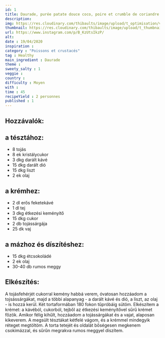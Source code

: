 ```yaml
---
id: 1
title: Daurade, purée patate douce coco, poire et crumble de coriandre
description: 
img: https://res.cloudinary.com/thibaults/image/upload/t_optimisation/v1600517713/Recipes/20200419_daurade.jpg
thumbnail: https://res.cloudinary.com/thibaults/image/upload/t_thumbnail_josie/v1600517713/Recipes/20200419_daurade.jpg
url: https://www.instagram.com/p/B_KzUtsIkzP/
alt: 
date : 19/04/2020
inspiration :
category : "Poissons et crustacés"
tag : Healthy
main_ingredient : Daurade
theme : 
sweety_salty : 1
veggie : 
country :
difficulty : Moyen
with : 
time : 45
recipeYield : 2 personnes
published : 1
---
```


## Hozzávalók:
## a tésztához:
- 8 tojás
- 8 ek kristálycukor
- 3 dkg darált kávé
- 15 dkg darált dió
- 15 dkg liszt
- 2 ek olaj
## a krémhez:
- 2 dl erős feketekávé
- 1 dl tej
- 3 dkg étkezési keményítő
- 15 dkg cukor
- 2 db tojássárgája
- 25 dk vaj
## a mázhoz és díszítéshez:
- 15 dkg étcsokoládé
- 2 ek olaj
- 30-40 db rumos meggy

## Elkészítés:
A tojásfehérjét cukorral kemény habbá verem, óvatosan hozzáadom a tojsássárgákat, majd a többi
alapanyag - a darált kávé és dió, a liszt, az olaj - is hozzá kerül. Két tortaformában 180 fokon
tűpróbáig sütöm.
Elkészítem a krémet: a kávéból, cukorból, tejből az étkezési keményítővel sűrű krémet főzök.
Amikor félig kihűlt, hozzáadom a tojássárgákat és a vajat, alaposan kikeverem. A megsült
tésztákat kétfelé vágom, és a krémmel mindegyik réteget megtöltöm. A torta tetejét és oldalát
bőségesen megkenem csokimázzal, és sűrűn megrakva rumos meggyel díszítem.